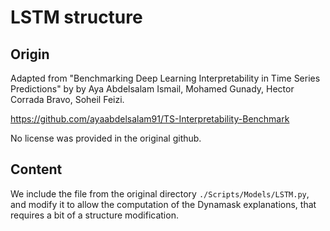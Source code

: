 # LSTM structure

## Origin

Adapted from "Benchmarking Deep Learning Interpretability in Time Series Predictions" by by Aya Abdelsalam Ismail, Mohamed Gunady, Hector Corrada Bravo, Soheil Feizi.

https://github.com/ayaabdelsalam91/TS-Interpretability-Benchmark

No license was provided in the original github.

## Content

We include the file from the original directory `./Scripts/Models/LSTM.py`, and modify it to allow the computation of the Dynamask explanations, that requires a bit of a structure modification.
